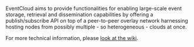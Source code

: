 EventCloud aims to provide functionalities for enabling large-scale event storage, retrieval and dissemination capabilities by offering a publish/subscribe API on top of a peer-to-peer overlay network harnessing hosting nodes from possibly multiple - so heterogeneous - clouds at once.

For more technical information, please [look at the wiki](https://bitbucket.org/eventcloud/eventcloud/wiki/Home).